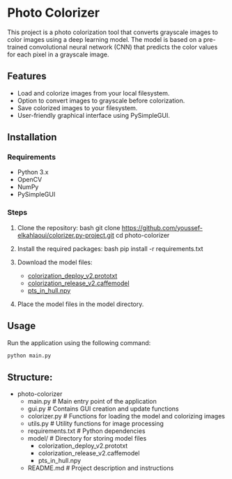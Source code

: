 # Photo Colorizer

This project is a photo colorization tool that converts grayscale images to color images using a deep learning model. The model is based on a pre-trained convolutional neural network (CNN) that predicts the color values for each pixel in a grayscale image.

## Features

- Load and colorize images from your local filesystem.
- Option to convert images to grayscale before colorization.
- Save colorized images to your filesystem.
- User-friendly graphical interface using PySimpleGUI.

## Installation

### Requirements

- Python 3.x
- OpenCV
- NumPy
- PySimpleGUI

### Steps

1. Clone the repository:
    bash
    git clone https://github.com/youssef-elkahlaoui/colorizer.py-project.git
    cd photo-colorizer
    

2. Install the required packages:
    bash
    pip install -r requirements.txt
    

3. Download the model files:
    - [colorization_deploy_v2.prototxt](https://github.com/richzhang/colorization/blob/caffe/models/colorization_deploy_v2.prototxt)
    - [colorization_release_v2.caffemodel](https://www.dropbox.com/s/dx0qvhhp5hbcx7z/colorization_release_v2.caffemodel?dl=1)
    - [pts_in_hull.npy](https://github.com/richzhang/colorization/blob/caffe/resources/pts_in_hull.npy)

4. Place the model files in the model directory.

## Usage

Run the application using the following command:
```bash
python main.py
```
## Structure:
- photo-colorizer
  - main.py                  # Main entry point of the application
  - gui.py                   # Contains GUI creation and update functions
  - colorizer.py             # Functions for loading the model and colorizing images
  - utils.py                 # Utility functions for image processing
  - requirements.txt         # Python dependencies
  -  model/                   # Directory for storing model files
      - colorization_deploy_v2.prototxt
      - colorization_release_v2.caffemodel
      - pts_in_hull.npy
  -  README.md                # Project description and instructions
